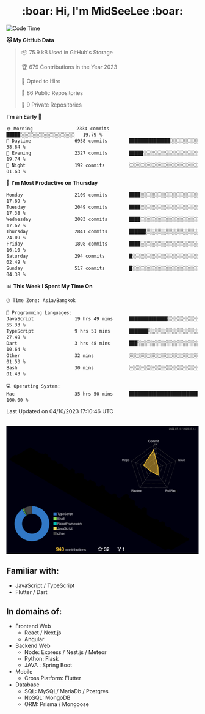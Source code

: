 <h1 align="center"> :boar: Hi, I'm MidSeeLee :boar:</h1>
 
<!--START_SECTION:waka-->
![Code Time](http://img.shields.io/badge/Code%20Time-981%20hrs%2057%20mins-blue)

**🐱 My GitHub Data** 

> 📦 75.9 kB Used in GitHub's Storage 
 > 
> 🏆 679 Contributions in the Year 2023
 > 
> 💼 Opted to Hire
 > 
> 📜 86 Public Repositories 
 > 
> 🔑 9 Private Repositories 
 > 
**I'm an Early 🐤** 

```text
🌞 Morning                2334 commits        █████░░░░░░░░░░░░░░░░░░░░   19.79 % 
🌆 Daytime                6938 commits        ███████████████░░░░░░░░░░   58.84 % 
🌃 Evening                2327 commits        █████░░░░░░░░░░░░░░░░░░░░   19.74 % 
🌙 Night                  192 commits         ░░░░░░░░░░░░░░░░░░░░░░░░░   01.63 % 
```
📅 **I'm Most Productive on Thursday** 

```text
Monday                   2109 commits        ████░░░░░░░░░░░░░░░░░░░░░   17.89 % 
Tuesday                  2049 commits        ████░░░░░░░░░░░░░░░░░░░░░   17.38 % 
Wednesday                2083 commits        ████░░░░░░░░░░░░░░░░░░░░░   17.67 % 
Thursday                 2841 commits        ██████░░░░░░░░░░░░░░░░░░░   24.09 % 
Friday                   1898 commits        ████░░░░░░░░░░░░░░░░░░░░░   16.10 % 
Saturday                 294 commits         █░░░░░░░░░░░░░░░░░░░░░░░░   02.49 % 
Sunday                   517 commits         █░░░░░░░░░░░░░░░░░░░░░░░░   04.38 % 
```


📊 **This Week I Spent My Time On** 

```text
🕑︎ Time Zone: Asia/Bangkok

💬 Programming Languages: 
JavaScript               19 hrs 49 mins      ██████████████░░░░░░░░░░░   55.33 % 
TypeScript               9 hrs 51 mins       ███████░░░░░░░░░░░░░░░░░░   27.49 % 
Dart                     3 hrs 48 mins       ███░░░░░░░░░░░░░░░░░░░░░░   10.64 % 
Other                    32 mins             ░░░░░░░░░░░░░░░░░░░░░░░░░   01.53 % 
Bash                     30 mins             ░░░░░░░░░░░░░░░░░░░░░░░░░   01.43 % 

💻 Operating System: 
Mac                      35 hrs 50 mins      █████████████████████████   100.00 % 
```


 Last Updated on 04/10/2023 17:10:46 UTC
<!--END_SECTION:waka-->

##

![](./profile-3d-contrib/profile-night-rainbow.svg)

## Familiar with:
- JavaScript / TypeScript
- Flutter / Dart

## In domains of:
- Frontend Web
  - React / Next.js
  - Angular
- Backend Web
  - Node: Express / Nest.js / Meteor
  - Python: Flask
  - JAVA : Spring Boot
- Mobile
  - Cross Platform: Flutter
- Database
  - SQL: MySQL/ MariaDb / Postgres
  - NoSQL: MongoDB
  - ORM: Prisma / Mongoose
